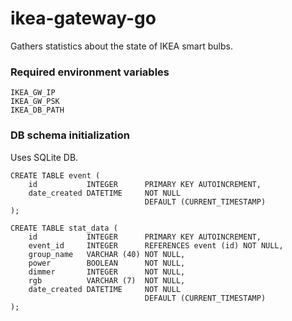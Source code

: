 # ikea-gateway-go

Gathers statistics about the state of IKEA smart bulbs.

### Required environment variables
```
IKEA_GW_IP
IKEA_GW_PSK
IKEA_DB_PATH
```

### DB schema initialization
Uses SQLite DB.
```
CREATE TABLE event (
    id           INTEGER      PRIMARY KEY AUTOINCREMENT,
    date_created DATETIME     NOT NULL
                              DEFAULT (CURRENT_TIMESTAMP) 
);

CREATE TABLE stat_data (
    id           INTEGER      PRIMARY KEY AUTOINCREMENT,
    event_id     INTEGER      REFERENCES event (id) NOT NULL,
    group_name   VARCHAR (40) NOT NULL,
    power        BOOLEAN      NOT NULL,
    dimmer       INTEGER      NOT NULL,
    rgb          VARCHAR (7)  NOT NULL,
    date_created DATETIME     NOT NULL
                              DEFAULT (CURRENT_TIMESTAMP) 
);
```
